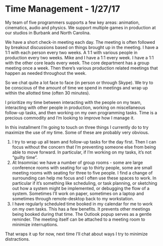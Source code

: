 # Time Management - 1/27/17

My team of five programmers supports a few key areas: animation, cinematics, audio and physics. We support multiple games in production at our studios in Burbank and North Carolina.

We have a short check-in meeting each day. The meeting is often followed by breakout discussions based on things brought up in the meeting. I have a 1:1 with each person every two weeks. A 1:1 with various people in production every two weeks. Mike and I have a 1:1 every week. I have a 1:1 with the other core leads every week. The core department has a group meeting once a week. Then there’s various production related meetings that happen as needed throughout the week.

So we chat quite a lot face to face (in person or through Skype). We try to be conscious of the amount of time we spend in meetings and wrap up within the allotted time (often 30 minutes).

I prioritize my time between interacting with the people on my team, interacting with other people in production, working on miscellaneous follow-up tasks, and then working on my own programming tasks. Time is a precious commodity and I’m looking to improve how I manage it.

In this installment I’m going to touch on three things I currently do to try maximize the use of my time. Some of these are probably very obvious.

1. I try to wrap up all team and follow-up tasks for the day first. Then I can focus without the concern that I’m preventing someone else from being able to move forward. In particular, if I’m working on my tasks, it’s not “guilty time”.
2. At Insomniac we have a number of group rooms - some are large conference rooms with seating for up to thirty people, some are small meeting rooms with seating for three to five people. I find a change of surrounding can help me focus and I often use these spaces to work. In particular if it’s something like scheduling, or task planning, or sketching out how a system might be implemented, or debugging the flow of a system. Sometimes I’ll work on paper, sometimes on a laptop and sometimes through remote-desktop back to my workstation.
3. I have regularly scheduled time booked in my calendar for me to work on my own tasks. This has a few benefits. It prevents other meetings being booked during that time. The Outlook popup serves as a gentle reminder. The meeting itself can be attached to a meeting room to minimize interruptions.

That wraps it up for now, next time I’ll chat about ways I try to minimize distractions.